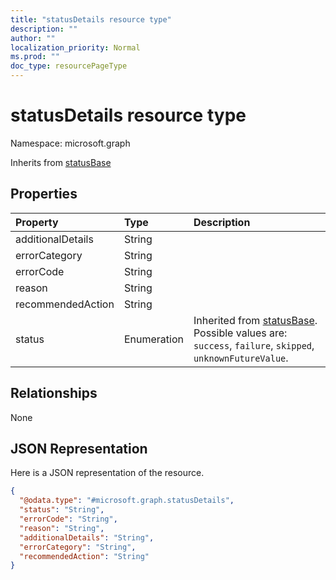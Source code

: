 ```yaml
---
title: "statusDetails resource type"
description: ""
author: ""
localization_priority: Normal
ms.prod: ""
doc_type: resourcePageType
---
```


# statusDetails resource type


Namespace: microsoft.graph




Inherits from [statusBase](../resources/statusbase.md)

## Properties
|Property|Type|Description|
|:---|:---|:---|
|additionalDetails|String||
|errorCategory|String||
|errorCode|String||
|reason|String||
|recommendedAction|String||
|status|Enumeration| Inherited from [statusBase](../resources/statusbase.md). Possible values are: `success`, `failure`, `skipped`, `unknownFutureValue`.|

## Relationships
None

## JSON Representation
Here is a JSON representation of the resource.
<!-- {
  "blockType": "resource",
  "@odata.type": "microsoft.graph.statusDetails"
}
-->
``` json
{
  "@odata.type": "#microsoft.graph.statusDetails",
  "status": "String",
  "errorCode": "String",
  "reason": "String",
  "additionalDetails": "String",
  "errorCategory": "String",
  "recommendedAction": "String"
}
```

